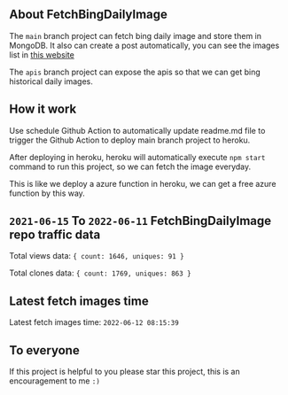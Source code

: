 ## About FetchBingDailyImage

The `main` branch project can fetch bing daily image and store them in MongoDB.
It also can create a post automatically, you can see the images list in [this website](https://oursalbum.netlify.app)

The `apis` branch project can expose the apis so that we can get bing historical daily images.

## How it work

Use schedule Github Action to automatically update readme.md file to trigger the Github Action to deploy main branch project to heroku.

After deploying in heroku, heroku will automatically execute `npm start` command to run this project, so we can fetch the image everyday.

This is like we deploy a azure function in heroku, we can get a free azure function by this way.

## `2021-06-15` To `2022-06-11` FetchBingDailyImage repo traffic data

Total views data: `{ count: 1646, uniques: 91 }`

Total clones data: `{ count: 1769, uniques: 863 }`

## Latest fetch images time

Latest fetch images time: `2022-06-12 08:15:39`

## To everyone

If this project is helpful to you please star this project, this is an encouragement to me `:)`



